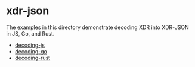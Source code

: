 # xdr-json

The examples in this directory demonstrate decoding XDR into XDR-JSON in JS, Go,
and Rust.

- [decoding-js](decoding-js)
- [decoding-go](decoding-go)
- [decoding-rust](decoding-rust)
